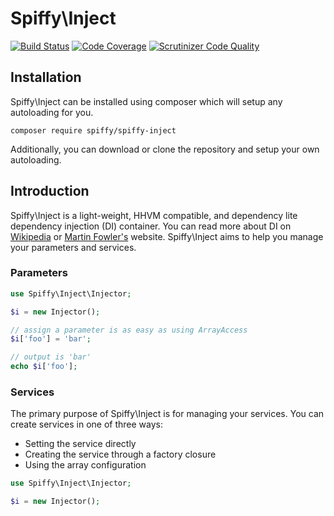 # Spiffy\Inject

[![Build Status](https://travis-ci.org/spiffyjr/spiffy-inject.svg)](https://travis-ci.org/spiffyjr/spiffy-inject)
[![Code Coverage](https://scrutinizer-ci.com/g/spiffyjr/spiffy-inject/badges/coverage.png?s=dfad664d97975d1d7a65b8b24506cda9769e44f9)](https://scrutinizer-ci.com/g/spiffyjr/spiffy-inject/)
[![Scrutinizer Code Quality](https://scrutinizer-ci.com/g/spiffyjr/spiffy-inject/badges/quality-score.png?s=d85152028d13ee4af9482d457f1e6b06f3d0b348)](https://scrutinizer-ci.com/g/spiffyjr/spiffy-inject/)

## Installation

Spiffy\Inject can be installed using composer which will setup any autoloading for you.

`composer require spiffy/spiffy-inject`

Additionally, you can download or clone the repository and setup your own autoloading.

## Introduction

Spiffy\Inject is a light-weight, HHVM compatible, and dependency lite dependency injection (DI) container. You can read
more about DI on [Wikipedia](http://en.wikipedia.org/wiki/Dependency_injection) or
[Martin Fowler's](http://martinfowler.com/articles/injection.html) website. Spiffy\Inject aims to help you manage
your parameters and services.

### Parameters

```php
use Spiffy\Inject\Injector;

$i = new Injector();

// assign a parameter is as easy as using ArrayAccess
$i['foo'] = 'bar';

// output is 'bar'
echo $i['foo'];
```

### Services

The primary purpose of Spiffy\Inject is for managing your services. You can create services in one of three ways:
 * Setting the service directly
 * Creating the service through a factory closure
 * Using the array configuration

```php
use Spiffy\Inject\Injector;

$i = new Injector();
```

